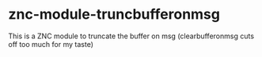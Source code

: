 znc-module-truncbufferonmsg
===========================

This is a ZNC module to truncate the buffer on msg (clearbufferonmsg cuts off too much for my taste)
